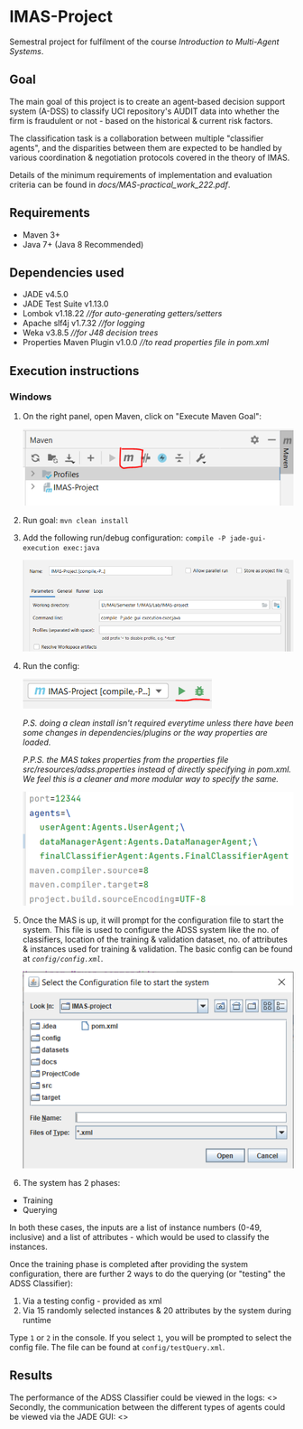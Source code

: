 # IMAS-Project
Semestral project for fulfilment of the course _Introduction to Multi-Agent Systems_.

## Goal
The main goal of this project is to create an agent-based decision support
system (A-DSS) to classify UCI repository's AUDIT data into whether the firm is fraudulent or not - based on the historical & current risk factors.

The classification task is a collaboration between multiple "classifier agents", and the disparities between them are expected to be handled by various coordination & negotiation protocols covered in the theory of IMAS.

Details of the minimum requirements of implementation and evaluation criteria can be found in _docs/MAS-practical_work_222.pdf_.

## Requirements
- Maven 3+
- Java 7+ (Java 8 Recommended)

## Dependencies used
- JADE v4.5.0
- JADE Test Suite v1.13.0
- Lombok v1.18.22 _//for auto-generating getters/setters_
- Apache slf4j v1.7.32 _//for logging_
- Weka v3.8.5 _//for J48 decision trees_
- Properties Maven Plugin v1.0.0 _//to read properties file in pom.xml_

## Execution instructions
### Windows
1. On the right panel, open Maven, click on "Execute Maven Goal":

    ![img_1.png](img_1.png)
2. Run goal: ```mvn clean install```
3. Add the following run/debug configuration:
`compile -P jade-gui-execution exec:java`

    ![img.png](img.png)
4. Run the config:

    ![img_3.png](img_3.png)

    _P.S. doing a clean install isn't required everytime unless there have been some changes in dependencies/plugins or the way properties are loaded._

    _P.P.S. the MAS takes properties from the properties file src/resources/adss.properties instead of directly specifying in pom.xml. We feel this is a cleaner and more modular way to specify the same._

    ![img_4.png](img_4.png)

5. Once the MAS is up, it will prompt for the configuration file to start the system. This file is used to configure the ADSS system like the no. of classifiers, location of the training & validation dataset, no. of attributes & instances used for training & validation. The basic config can be found at _`config/config.xml`_.

    ![img_2.png](img_2.png)

6. The system has 2 phases:
- Training
- Querying

In both these cases, the inputs are a list of instance numbers (0-49, inclusive) and a list of attributes - which would be used to classify the instances.

Once the training phase is completed after providing the system configuration, there are further 2 ways to do the querying (or "testing" the ADSS Classifier):
1. Via a testing config - provided as xml
2. Via 15 randomly selected instances & 20 attributes by the system during runtime

Type `1` or `2` in the console. If you select `1`, you will be prompted to select the config file. The file can be found at `config/testQuery.xml`.


## Results
The performance of the ADSS Classifier could be viewed in the logs:
<<insert picture>>
Secondly, the communication between the different types of agents could be viewed via the JADE GUI:
<<insert picture>>
